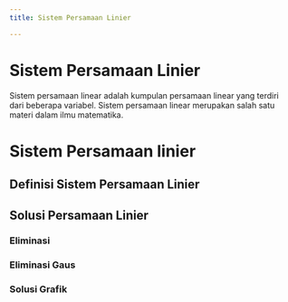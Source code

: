 ```yaml
---
title: Sistem Persamaan Linier

---
```


# Sistem Persamaan Linier
Sistem persamaan linear adalah kumpulan persamaan linear yang terdiri dari beberapa variabel. Sistem persamaan linear merupakan salah satu materi dalam ilmu matematika. 

# Sistem Persamaan linier

## Definisi Sistem Persamaan Linier

## Solusi Persamaan Linier

### Eliminasi

### Eliminasi Gaus

### Solusi Grafik